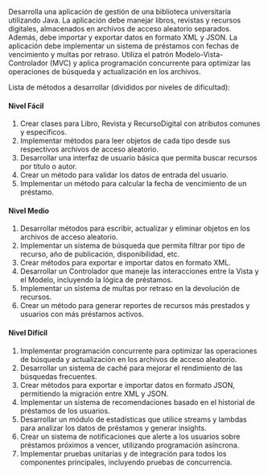 Desarrolla una aplicación de gestión de una biblioteca universitaria utilizando Java. La aplicación debe manejar libros, revistas y recursos digitales, almacenados en archivos de acceso aleatorio separados. Además, debe importar y exportar datos en formato XML y JSON. La aplicación debe implementar un sistema de préstamos con fechas de vencimiento y multas por retraso. Utiliza el patrón Modelo-Vista-Controlador (MVC) y aplica programación concurrente para optimizar las operaciones de búsqueda y actualización en los archivos.

Lista de métodos a desarrollar (divididos por niveles de dificultad):
#### Nivel Fácil
1. Crear clases para Libro, Revista y RecursoDigital con atributos comunes y específicos.
2. Implementar métodos para leer objetos de cada tipo desde sus respectivos archivos de acceso aleatorio.
3. Desarrollar una interfaz de usuario básica que permita buscar recursos por título o autor.
4. Crear un método para validar los datos de entrada del usuario.
5. Implementar un método para calcular la fecha de vencimiento de un préstamo.
#### Nivel Medio
1. Desarrollar métodos para escribir, actualizar y eliminar objetos en los archivos de acceso aleatorio.
2. Implementar un sistema de búsqueda que permita filtrar por tipo de recurso, año de publicación, disponibilidad, etc.
3. Crear métodos para exportar e importar datos en formato XML.
4. Desarrollar un Controlador que maneje las interacciones entre la Vista y el Modelo, incluyendo la lógica de préstamos.
5. Implementar un sistema de multas por retraso en la devolución de recursos.
6. Crear un método para generar reportes de recursos más prestados y usuarios con más préstamos activos.
#### Nivel Difícil
1. Implementar programación concurrente para optimizar las operaciones de búsqueda y actualización en los archivos de acceso aleatorio.
2. Desarrollar un sistema de caché para mejorar el rendimiento de las búsquedas frecuentes.
3. Crear métodos para exportar e importar datos en formato JSON, permitiendo la migración entre XML y JSON.
4. Implementar un sistema de recomendaciones basado en el historial de préstamos de los usuarios.
5. Desarrollar un módulo de estadísticas que utilice streams y lambdas para analizar los datos de préstamos y generar insights.
6. Crear un sistema de notificaciones que alerte a los usuarios sobre préstamos próximos a vencer, utilizando programación asíncrona.
7. Implementar pruebas unitarias y de integración para todos los componentes principales, incluyendo pruebas de concurrencia.